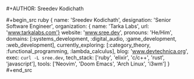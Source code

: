#+AUTHOR: Sreedev Kodichath

#+begin_src ruby
    {
      name: 'Sreedev Kodichath',
      designation: 'Senior Software Engineer',
      organization: { name: 'Tarka Labs', url: 'www.tarkalabs.com'}
      website: 'www.sree.dev',
      pronouns: 'He/Him',
      domains: [:systems_development, :digital_audio, :game_development, :web_development],
      currently_exploring: [:category_theory, :functional_programming, :lambda_calculus],
      blog: 'www.devtechnica.org',
      exec: `curl -L sree.dev`,
      tech_stack: ['ruby', 'elixir', 'c/c++', 'rust', 'javascript'],
      tools: ['Neovim', 'Doom Emacs', 'Arch Linux', 'i3wm']
    }
#+end_src

